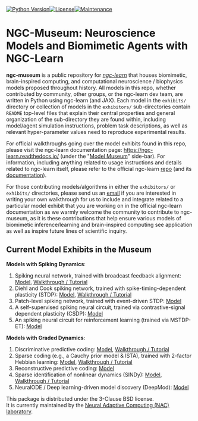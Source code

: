 [![Python Version](https://img.shields.io/badge/python-3.10%20%7C%203.11-blue.svg)](https://www.python.org/downloads)[![License](https://img.shields.io/badge/License-BSD_3--Clause-blue.svg)](https://opensource.org/licenses/BSD-3-Clause)[![Maintenance](https://img.shields.io/badge/Maintained%3F-yes-green.svg)](https://GitHub.com/Naereen/StrapDown.js/graphs/commit-activity)

# NGC-Museum: Neuroscience Models and Biomimetic Agents with NGC-Learn

<b>ngc-museum</b> is a public repository for
<i><a href="https://github.com/NACLab/ngc-learn/">ngc-learn</a></i> that
houses biomimetic, brain-inspired computing, and computational
neuroscience / biophysics models proposed throughout history. All models in
this repo, whether contributed by community, other groups, or the
ngc-learn dev team, are written in Python using ngc-learn (and JAX). Each
model in the `exhibits/` directory or collection of models in the `exhibitors/`
sub-directories contain `README` top-level files that explain their central
properties and general organization of the sub-directory they are found within,
including model/agent simulation instructions, problem task descriptions, as well
as relevant hyper-parameter values need to reproduce experimental results.

For official walkthroughs going over the model exhibits found in this repo, please
visit the ngc-learn documentation page: https://ngc-learn.readthedocs.io/
(under the 
"<a href="https://ngc-learn.readthedocs.io/en/latest/museum/model_museum.html">Model Museum</a>" 
side-bar). For information, including anything related
to usage instructions and details related to ngc-learn itself, please refer to
the official ngc-learn <a href="https://github.com/NACLab/ngc-learn/">repo</a> (and
its <a href="https://ngc-learn.readthedocs.io/">documentation</a>).

For those contributing models/algorithms in either the `exhibitors/` or
`exhibits/` directories, please send us an [email](mailto:ago@cs.rit.edu) if
you are interested in writing your own walkthrough for us to
include and integrate related to a particular model exhibit that you are
working on in the official ngc-learn documentation as we warmly welcome
the community to contribute to ngc-museum, as it is these contributions
that help ensure various models of biomimetic inference/learning and
brain-inspired computing see application as well as inspire future lines of
scientific inquiry.

## Current Model Exhibits in the Museum
<b>Models with Spiking Dynamics</b>:<br>
1. Spiking neural network, trained with broadcast feedback alignment:
   <a href="https://github.com/NACLab/ngc-museum/tree/main/exhibits/bfa_snn">Model</a>,
   <a href="https://ngc-learn.readthedocs.io/en/latest/museum/snn_bfa.html">Walkthrough / Tutorial</a>
2. Diehl and Cook spiking network, trained with spike-timing-dependent plasticity (STDP):
   <a href="https://github.com/NACLab/ngc-museum/tree/main/exhibits/diehl_cook_snn">Model</a>,
   <a href="https://ngc-learn.readthedocs.io/en/latest/museum/snn_dc.html">Walkthrough / Tutorial</a>
3. Patch-level spiking network, trained with event-driven STDP:
   <a href="https://github.com/NACLab/ngc-museum/tree/main/exhibits/evstdp_patches">Model</a>
4. A self-supervised spiking neural circuit, trained via contrastive-signal dependent plasticity (CSDP):
   <a href="https://github.com/NACLab/ngc-museum/tree/main/exhibitors/nac_lab/csdp_snn">Model</a> <!--<a href="">Paper</a>-->
5. An spiking neural circuit for reinforcement learning (trained via MSTDP-ET):
   <a href="https://github.com/NACLab/ngc-museum/tree/main/exhibits/rl_snn">Model</a> <!--<a href="">Paper</a>-->

<b>Models with Graded Dynamics</b>:<br>
1. Discriminative predictive coding:
   <a href="https://github.com/NACLab/ngc-museum/tree/main/exhibits/pc_discrim">Model</a>,
   <a href="https://ngc-learn.readthedocs.io/en/latest/museum/pcn_discrim.html">Walkthrough / Tutorial</a>
2. Sparse coding (e.g., a Cauchy prior model &amp; ISTA), trained with 2-factor Hebbian learning:
   <a href="https://github.com/NACLab/ngc-museum/tree/main/exhibits/olshausen_sc">Model</a>, 
   <a href="https://ngc-learn.readthedocs.io/en/latest/museum/sparse_coding.html">Walkthrough / Tutorial</a>
3. Reconstructive predictive coding:
   <a href="https://github.com/NACLab/ngc-museum/tree/main/exhibits/pc_recon">Model</a>
   <!--<a href="">Walkthrough</a>-->
4. Sparse identification of nonlinear dynamics (SINDy): 
   <a href="https://github.com/NACLab/ngc-museum/tree/main/exhibits/sindy">Model</a>, 
   <a href="https://ngc-learn.readthedocs.io/en/latest/museum/sindy.html">Walkthrough / Tutorial</a> 
5. NeuralODE / Deep learning-driven model discovery (DeepMod): 
   <a href="https://github.com/NACLab/ngc-museum/tree/main/exhibits/DeepMoD_PC">Model</a>

This package is distributed under the 3-Clause BSD license.<br>
It is currently maintained by the
<a href="https://www.cs.rit.edu/~ago/nac_lab.html">Neural Adaptive Computing
(NAC) laboratory</a>.
